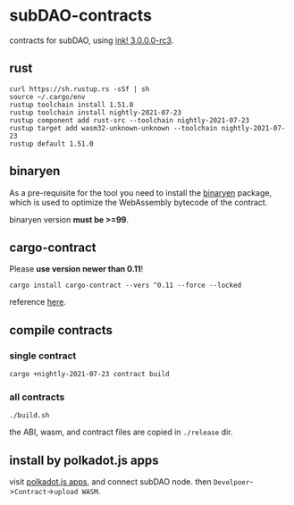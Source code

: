 # subDAO-contracts
contracts for subDAO, using [ink! 3.0.0.0-rc3](https://github.com/paritytech/ink/tree/v3.0.0-rc3).

## rust

```
curl https://sh.rustup.rs -sSf | sh
source ~/.cargo/env
rustup toolchain install 1.51.0
rustup toolchain install nightly-2021-07-23
rustup component add rust-src --toolchain nightly-2021-07-23
rustup target add wasm32-unknown-unknown --toolchain nightly-2021-07-23
rustup default 1.51.0
```

## binaryen
As a pre-requisite for the tool you need to install the [binaryen](https://github.com/WebAssembly/binaryen) package, which is used to optimize the WebAssembly bytecode of the contract.

binaryen version **must be >=99**.

## cargo-contract
Please **use version newer than  0.11**!  
```
cargo install cargo-contract --vers ^0.11 --force --locked
```

reference [here](https://substrate.dev/substrate-contracts-workshop/#/0/setup).

## compile contracts
### single contract
```bash
cargo +nightly-2021-07-23 contract build
```

### all contracts
```
./build.sh
```
the ABI, wasm, and contract files are copied in `./release` dir.

## install by polkadot.js apps
visit [polkadot.js apps](https://polkadot.js.org/apps/), and connect subDAO node.
then `Develpoer`->`Contract`->`upload WASM`.
